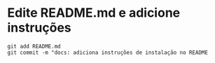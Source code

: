   # Edite README.md e adicione instruções
    git add README.md
    git commit -m "docs: adiciona instruções de instalação no README